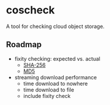 # coscheck

A tool for checking cloud object storage.

## Roadmap

- fixity checking: expected vs. actual
  - [SHA-256](https://golang.org/pkg/crypto/sha256/)
  - [MD5](https://golang.org/pkg/crypto/md5/)
- streaming download performance
  - time download to nowhere 
  - time download to file
  - include fixity check
